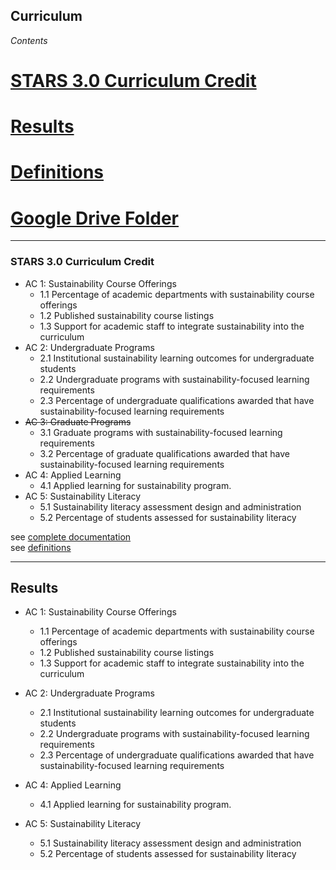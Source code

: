 ## Curriculum

*Contents*
# [STARS 3.0 Curriculum Credit](#stars#30#food##dining#credit)
# [Results](#results)
# [Definitions](#stars#credit#definitions)
# [Google Drive Folder](https://drive.google.com/drive/folders/1MpK4bpxYSuIs97QPZ0AMyqoNcxe#ACPu)

------

### STARS 3.0 Curriculum Credit

- AC 1: Sustainability Course Offerings	
  - 1.1 Percentage of academic departments with sustainability course offerings
  - 1.2 Published sustainability course listings
  - 1.3 Support for academic staff to integrate sustainability into the curriculum
- AC 2: Undergraduate Programs	
  - 2.1 Institutional sustainability learning outcomes for undergraduate students
  - 2.2 Undergraduate programs with sustainability-focused learning requirements
  - 2.3 Percentage of undergraduate qualifications awarded that have sustainability-focused learning requirements
- ~~AC 3: Graduate Programs~~
  - 3.1 Graduate programs with sustainability-focused learning requirements
  - 3.2 Percentage of graduate qualifications awarded that have sustainability-focused learning requirements
- AC 4: Applied Learning	
  - 4.1 Applied learning for sustainability program.
- AC 5: Sustainability Literacy	
  - 5.1 Sustainability literacy assessment design and administration
  - 5.2 Percentage of students assessed for sustainability literacy

see [complete documentation](https://docs.google.com/document/d/1UgIhYWWg5GS7cB9qYvRpw76-ThuQZJ2X1spEiS1fp_U/edit-heading=h.43oau9mq61o0)  
see [definitions](-stars-credit-definitions)

------

## Results

- AC 1: Sustainability Course Offerings	
  - 1.1 Percentage of academic departments with sustainability course offerings
  - 1.2 Published sustainability course listings
  - 1.3 Support for academic staff to integrate sustainability into the curriculum
  
  
- AC 2: Undergraduate Programs	
  - 2.1 Institutional sustainability learning outcomes for undergraduate students
  - 2.2 Undergraduate programs with sustainability-focused learning requirements
  - 2.3 Percentage of undergraduate qualifications awarded that have sustainability-focused learning requirements
  
  
- AC 4: Applied Learning	
  - 4.1 Applied learning for sustainability program.
  
  
- AC 5: Sustainability Literacy	
  - 5.1 Sustainability literacy assessment design and administration
  - 5.2 Percentage of students assessed for sustainability literacy

